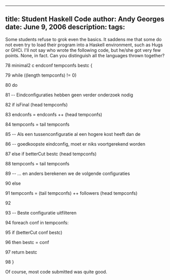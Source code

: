 -----
title:  Student Haskell Code
author: Andy Georges
date: June 9, 2006
description: 
tags: 
-----







Some students refuse to grok even the basics. It saddens me that some do
not even try to load their program into a Haskell environment, such as
Hugs or GHCi. I'll not say who wrote the following code, but he/she got
very few points. None, in fact. Can you distinguish all the languages
thrown together?


78 minimal2 c endconf tempconfs bestc {


79 while ((length tempconfs) != 0)


80 do


81 -- Eindconfiguraties hebben geen verder onderzoek nodig


82 if isFinal (head tempconfs)


83 endconfs = endconfs ++ (head tempconfs)


84 tempconfs = tail tempconfs


85 -- Als een tussenconfiguratie al een hogere kost heeft dan de


86 -- goedkoopste eindconfig, moet er niks voortgerekend worden


87 else if betterCut bestc (head tempconfs)


88 tempconfs = tail tempconfs


89 -- ... en anders berekenen we de volgende configuraties


90 else


91 tempconfs = (tail tempconfs) ++ followers (head tempconfs)


92


93 -- Beste configuratie uitfilteren


94 foreach conf in tempconfs:


95 if (betterCut conf bestc)


96 then bestc = conf


97 return bestc


98 }


Of course, most code submitted was quite good.




